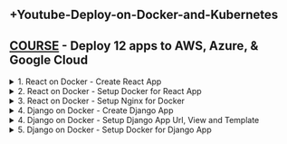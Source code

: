 ## +Youtube-Deploy-on-Docker-and-Kubernetes

## [COURSE](https://www.youtube.com/watch?v=-ANCcFQBk6I) - Deploy 12 apps to AWS, Azure, & Google Cloud

<details>
<summary>1. React on Docker - Create React App </summary>

# React on Docker - Create React App

```x
npx create-react-app my_demo_app
```

## Run React App

```x
npm run start
```

### my_projects/10_deploy_on_docker/my_demo_app/src/index.js:

```js
import React from 'react';
import ReactDOM from 'react-dom/client';
import './index.css';
import App from './App';
import reportWebVitals from './reportWebVitals';

const root = ReactDOM.createRoot(document.getElementById('root'));
root.render(
  <React.StrictMode>
    <App />
  </React.StrictMode>
);

// If you want to start measuring performance in your app, pass a function
// to log results (for example: reportWebVitals(console.log))
// or send to an analytics endpoint. Learn more: https://bit.ly/CRA-vitals
reportWebVitals();

```

### my_projects/10_deploy_on_docker/my_demo_app/src/App.js:

```js
import logo from "./logo.svg";
import "./App.css";

function App() {
  return (
    <div className="App">
      <header className="App-header">
        <img src={logo} className="App-logo" alt="logo" />
        <h1>Welcome to REACT!</h1>
      </header>
    </div>
  );
}

export default App;

```

![image](https://github.com/user-attachments/assets/32522335-cc71-48d4-97e1-c2c93686ca25)

<img width="1439" alt="image" src="https://github.com/user-attachments/assets/004d4aa9-0408-4d87-8b3a-bd5d1129a7fd">
<img width="1439" alt="image" src="https://github.com/user-attachments/assets/66257601-8df5-4313-a97e-a2757d0f0022">

# #END</details>

<details>
<summary>2. React on Docker - Setup Docker for React App </summary>

# React on Docker - Setup Docker for React App

## Install Docker

```x
https://docs.docker.com/desktop/install/mac-install/
```

<img width="788" alt="image" src="https://github.com/user-attachments/assets/722d073d-025f-4271-a282-89040f006298">

## Check Docker Versions

```x
docker
docker --version
docker-compose --version
```

<img width="970" alt="image" src="https://github.com/user-attachments/assets/23f48e1f-7cf9-494e-a1d8-443520ab5a69">
<img width="1443" alt="image" src="https://github.com/user-attachments/assets/f6273484-bfd6-4515-83be-da1c66d24aa0">

### my_projects/10_deploy_on_docker/my_demo_app/Dockerfile:

```x
FROM node:15.4 as build

WORKDIR /app

COPY package*.json .
RUN npm install
COPY . .
RUN npm run build

```

### Run NPM Build

```x
npm run build
```

<img width="1350" alt="image" src="https://github.com/user-attachments/assets/0d1a0e86-10e9-4f51-a093-f210f6cdab21">
<img width="1350" alt="image" src="https://github.com/user-attachments/assets/51348bc1-301d-48bb-b273-39efe56726b0">

# #END</details>

<details>
<summary>3. React on Docker - Setup Nginx for Docker </summary>

# React on Docker - Setup Nginx for Docker

### my_projects/10_deploy_on_docker/my_demo_app/Dockerfile:

```x
FROM node:15.4 as build

WORKDIR /app

COPY package*.json .
RUN npm install
COPY . .
RUN npm run build

FROM nginx:1.19

COPY ./nginx/nginx.conf /etc/nginx/nginx.conf
COPY --from=build /app/build /usr/share/nginx/html

```

### my_projects/10_deploy_on_docker/my_demo_app/nginx/nginx.conf:

```x
worker_processes 1;

events {
    worker_connections 1024;
}

http {
    server {
        listen 80;
        server_name localhost;

        root /usr/share/nginx/html;
        index index.html index.htm;
        include /etc/nginx/mime.types;

        gzip on;
        gzip_min_length 1000;
        gzip_proxied expired no-cache no-store private auth;
        gzip_types text/plain text/css application/json application/javascript application/x-javascript text/xml application/xml application/xml+rss text/javascript;

        location / {
            try_files $uri $uri/ /index.html;
        }
    }
}
```

## Build Dockerfile

```x
docker build -t app .
```

<img width="1306" alt="image" src="https://github.com/user-attachments/assets/66e4f0e5-af66-49e8-95b0-9dd7db866aac">

## Run Docker Container

```x
docker run -p 8888:80 app
```

```x
http://localhost:8888/
```

![image](https://github.com/user-attachments/assets/e0fc21b8-53c6-4ac6-b3a6-cfeb3f65c3c3)

<img width="1443" alt="image" src="https://github.com/user-attachments/assets/bbc7da8f-2614-4d34-8aab-c42bf31710f8">
<img width="1443" alt="image" src="https://github.com/user-attachments/assets/e74c46b8-82a3-4332-a101-d35c753b07d5">
<img width="1349" alt="image" src="https://github.com/user-attachments/assets/df5e23ce-0816-44e1-bf1d-1df6b7352d66">
<img width="1349" alt="image" src="https://github.com/user-attachments/assets/b1d241cf-742a-4dd8-ad5a-15058caeca72">

# #END</details>

<details>
<summary>4. Django on Docker - Create Django App </summary>

# Django on Docker - Create Django App

## Install venv

```x
python -m venv venv
```

## Activate venv

```x
# venv\Scripts\activate
source venv/bin/activate
```

## Install Django

```x
python -m pip install Django
pip install django
pip install django==5.0
```

## Get dependencies

```x
pip freeze
```

```x
asgiref==3.8.1
Django==5.1
sqlparse==0.5.1
```

## Save Dependencies to Requirements.txt

```x
pip freeze > requirements.txt
```

## Install requirements from Requirements.txt

```x
pip install -r requirements.txt
```

## Deactivate a virtual environment

```x
deactivate
```

## Create Django Project

```x
django-admin startproject my_project .
```

## Create Django App - my_app

```x
python manage.py startapp my_app
```

### my_projects/10_deploy_on_docker/my_django_app/my_project/settings.py:

```py
# Application definition

INSTALLED_APPS = [
    'django.contrib.admin',
    'django.contrib.auth',
    'django.contrib.contenttypes',
    'django.contrib.sessions',
    'django.contrib.messages',
    'django.contrib.staticfiles',
    # apps
    'my_app'
]
```

## Run Migrations

```x
python manage.py makemigrations
python manage.py migrate
```

## Start Local Server

```x
python manage.py runserver
```

```x
(venv) ➜  my_django_app python manage.py runserver
Watching for file changes with StatReloader
Performing system checks...

System check identified no issues (0 silenced).
August 08, 2024 - 03:28:00
Django version 5.1, using settings 'my_project.settings'
Starting development server at http://127.0.0.1:8000/
Quit the server with CONTROL-C.
```

![image](https://github.com/user-attachments/assets/1e8e8043-fee4-465c-82c9-87c1ae80705a)

# #END</details>

<details>
<summary>4. Django on Docker - Setup Django App Url, View and Template </summary>

# Django on Docker - Setup Django App Url, View and Template

```py

```

```py

```

```py

```

```py

```

# #END</details>

<details>
<summary>5. Django on Docker - Setup Docker for Django App </summary>

# Django on Docker - Setup Docker for Django App 

## Install Docker

```x
https://docs.docker.com/desktop/install/mac-install/
```

<img width="788" alt="image" src="https://github.com/user-attachments/assets/722d073d-025f-4271-a282-89040f006298">

## Check Docker Versions

```x
docker
docker --version
docker-compose --version
```

<img width="970" alt="image" src="https://github.com/user-attachments/assets/23f48e1f-7cf9-494e-a1d8-443520ab5a69">
<img width="1443" alt="image" src="https://github.com/user-attachments/assets/f6273484-bfd6-4515-83be-da1c66d24aa0">

```x

```

```x

```

```x

```

```x

```

```x

```

```x

```

```x

```

```x

```

```x

```

```x

```

# #END</details>

